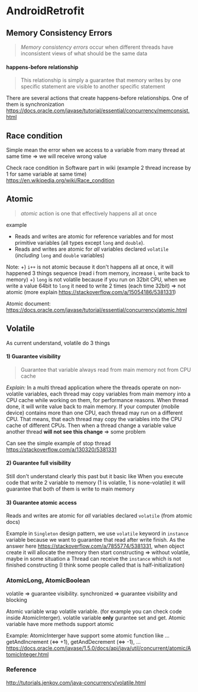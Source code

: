 # AndroidRetrofit
## Memory Consistency Errors
> _Memory consistency errors_ occur when different threads have inconsistent views of what should be the same data

#### happens-before relationship
> This relationship is simply a guarantee that memory writes by one specific statement are visible to another specific statement

There are several actions that create happens-before relationships. One of them is synchronization
https://docs.oracle.com/javase/tutorial/essential/concurrency/memconsist.html

## Race condition
Simple mean the error when we access to a variable from many thread at same time => we will receive wrong value

Check race condition in Software part in wiki (example 2 thread increase by 1 for same variable at same time)
https://en.wikipedia.org/wiki/Race_condition
## Atomic
> _atomic_ action is one that effectively happens all at once

example
- Reads and writes are atomic for reference variables and for most primitive variables (all types except  `long`  and  `double`).
- Reads and writes are atomic for _all_ variables declared `volatile` (_including_  `long` and `double` variables)

Note:
+) `i++` is not atomic because it don't happens all at once, it will happened 3 things sequence (read i from memory, increase i, write back to memory)
+) `long` is not volatile because if you run on 32bit CPU, when we write a value 64bit to `long`  it need to write 2 times (each time 32bit) => not atomic (more explain https://stackoverflow.com/a/15054186/5381331)

Atomic document: https://docs.oracle.com/javase/tutorial/essential/concurrency/atomic.html
## Volatile

As current understand, volatile do 3 things
#### 1) Guarantee visibility
> Guarantee that variable always read from main memory not from CPU cache

*Explain:*
In a multi thread application where the threads operate on non-volatile variables, each thread may copy variables from main memory into a CPU cache while working on them, for performance reasons.  When thread done, it will write value back to main memory.
If your computer (mobile device) contains more than one CPU, each thread may run on a different CPU. That means, that each thread may copy the variables into the CPU cache of different CPUs. Then when a thread change a variable value another thread **will not see this change** => some problem

Can see the simple example of stop thread
https://stackoverflow.com/a/130320/5381331

#### 2) Guarantee full visibility
Still don't understand clearly this past but it basic like
When you execute code that write 2 variable to memory (1 is volatile, 1 is none-volatile) it will guarantee that both of them is write to main memory

#### 3) Guarantee atomic access
Reads and writes are atomic for _all_ variables declared `volatile` (from atomic docs)

Example in `Singleton` design pattern, we use `volatile` keyword in `instance` variable because we want to guarantee that read after write finish.
As the answer here https://stackoverflow.com/a/7855774/5381331, when object create it will allocate the memory then start constructing => without volatile, maybe in some situation a Thread can receive the `instance`  which is not finished constructing (I think some people called that is half-initialization)

### AtomicLong, AtomicBoolean
volatile => guarantee visibility.
synchronized => guarantee visibility and blocking

Atomic variable wrap volatile variable. (for example you can check code inside AtomicInterger).
volatile variable **only** gurantee set and get. Atomic variable have more methods support atomic

Example: AtomicInterger have support some atomic function like ...
getAndIncrement (<=> +1), getAndDecrement (<=> -1), …
https://docs.oracle.com/javase/1.5.0/docs/api/java/util/concurrent/atomic/AtomicInteger.html

### Reference

http://tutorials.jenkov.com/java-concurrency/volatile.html